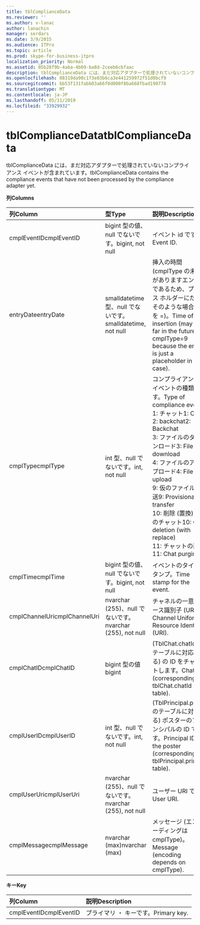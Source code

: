 ```yaml
---
title: tblComplianceData
ms.reviewer: ''
ms.author: v-lanac
author: lanachin
manager: serdars
ms.date: 3/9/2015
ms.audience: ITPro
ms.topic: article
ms.prod: skype-for-business-itpro
localization_priority: Normal
ms.assetid: 05b28f9b-4aba-4b69-ba8d-2ceeb6cbfaac
description: tblComplianceData には、まだ対応アダプターで処理されていないコンプライアンス イベントが含まれています。
ms.openlocfilehash: 88319da90c1f3e03b6ca3e441259972f51d0bcf9
ms.sourcegitcommit: bb53f131fabb03a66f0d000f8ba668fbad190778
ms.translationtype: MT
ms.contentlocale: ja-JP
ms.lasthandoff: 05/11/2019
ms.locfileid: "33929932"
---
```

# <a name="tblcompliancedata"></a><span data-ttu-id="13d5d-103">tblComplianceData</span><span class="sxs-lookup"><span data-stu-id="13d5d-103">tblComplianceData</span></span>
 
<span data-ttu-id="13d5d-104">tblComplianceData には、まだ対応アダプターで処理されていないコンプライアンス イベントが含まれています。</span><span class="sxs-lookup"><span data-stu-id="13d5d-104">tblComplianceData contains the compliance events that have not been processed by the compliance adapter yet.</span></span>
  
<span data-ttu-id="13d5d-105">**列**</span><span class="sxs-lookup"><span data-stu-id="13d5d-105">**Columns**</span></span>

|<span data-ttu-id="13d5d-106">**列**</span><span class="sxs-lookup"><span data-stu-id="13d5d-106">**Column**</span></span>|<span data-ttu-id="13d5d-107">**型**</span><span class="sxs-lookup"><span data-stu-id="13d5d-107">**Type**</span></span>|<span data-ttu-id="13d5d-108">**説明**</span><span class="sxs-lookup"><span data-stu-id="13d5d-108">**Description**</span></span>|
|:-----|:-----|:-----|
|<span data-ttu-id="13d5d-109">cmplEventID</span><span class="sxs-lookup"><span data-stu-id="13d5d-109">cmplEventID</span></span>  <br/> |<span data-ttu-id="13d5d-110">bigint 型の値、null でないです。</span><span class="sxs-lookup"><span data-stu-id="13d5d-110">bigint, not null</span></span>  <br/> |<span data-ttu-id="13d5d-111">イベント id です。</span><span class="sxs-lookup"><span data-stu-id="13d5d-111">Event ID.</span></span>  <br/> |
|<span data-ttu-id="13d5d-112">entryDate</span><span class="sxs-lookup"><span data-stu-id="13d5d-112">entryDate</span></span>  <br/> |<span data-ttu-id="13d5d-113">smalldatetime 型、null でないです。</span><span class="sxs-lookup"><span data-stu-id="13d5d-113">smalldatetime, not null</span></span>  <br/> |<span data-ttu-id="13d5d-114">挿入の時間 (cmplType の未来がありますエントリであるため、プレース ホルダーにだけそのような場合に 9 を =)。</span><span class="sxs-lookup"><span data-stu-id="13d5d-114">Time of insertion (may be far in the future for cmplType=9 because the entry is just a placeholder in that case).</span></span>  <br/> |
|<span data-ttu-id="13d5d-115">cmplType</span><span class="sxs-lookup"><span data-stu-id="13d5d-115">cmplType</span></span>  <br/> |<span data-ttu-id="13d5d-116">int 型、null でないです。</span><span class="sxs-lookup"><span data-stu-id="13d5d-116">int, not null</span></span>  <br/> | <span data-ttu-id="13d5d-117">コンプライアンス イベントの種類です。</span><span class="sxs-lookup"><span data-stu-id="13d5d-117">Type of compliance event:</span></span> <br/>  <span data-ttu-id="13d5d-118">1: チャット</span><span class="sxs-lookup"><span data-stu-id="13d5d-118">1: Chat</span></span> <br/>  <span data-ttu-id="13d5d-119">2: backchat</span><span class="sxs-lookup"><span data-stu-id="13d5d-119">2: Backchat</span></span> <br/>  <span data-ttu-id="13d5d-120">3: ファイルのダウンロード</span><span class="sxs-lookup"><span data-stu-id="13d5d-120">3: File download</span></span> <br/>  <span data-ttu-id="13d5d-121">4: ファイルのアップロード</span><span class="sxs-lookup"><span data-stu-id="13d5d-121">4: File upload</span></span> <br/>  <span data-ttu-id="13d5d-122">9: 仮のファイル転送</span><span class="sxs-lookup"><span data-stu-id="13d5d-122">9: Provisional file transfer</span></span> <br/>  <span data-ttu-id="13d5d-123">10: 削除 (置換) とのチャット</span><span class="sxs-lookup"><span data-stu-id="13d5d-123">10: Chat deletion (with replace)</span></span> <br/>  <span data-ttu-id="13d5d-124">11: チャットの削除</span><span class="sxs-lookup"><span data-stu-id="13d5d-124">11: Chat purging</span></span> <br/> |
|<span data-ttu-id="13d5d-125">cmplTime</span><span class="sxs-lookup"><span data-stu-id="13d5d-125">cmplTime</span></span>  <br/> |<span data-ttu-id="13d5d-126">bigint 型の値、null でないです。</span><span class="sxs-lookup"><span data-stu-id="13d5d-126">bigint, not null</span></span>  <br/> |<span data-ttu-id="13d5d-127">イベントのタイムスタンプ。</span><span class="sxs-lookup"><span data-stu-id="13d5d-127">Time stamp for the event.</span></span>  <br/> |
|<span data-ttu-id="13d5d-128">cmplChannelUri</span><span class="sxs-lookup"><span data-stu-id="13d5d-128">cmplChannelUri</span></span>  <br/> |<span data-ttu-id="13d5d-129">nvarchar (255)、null でないです。</span><span class="sxs-lookup"><span data-stu-id="13d5d-129">nvarchar (255), not null</span></span>  <br/> |<span data-ttu-id="13d5d-130">チャネルの一意リソース識別子 (URI)。</span><span class="sxs-lookup"><span data-stu-id="13d5d-130">Channel Uniform Resource Identifier (URI).</span></span>  <br/> |
|<span data-ttu-id="13d5d-131">cmplChatID</span><span class="sxs-lookup"><span data-stu-id="13d5d-131">cmplChatID</span></span>  <br/> |<span data-ttu-id="13d5d-132">bigint 型の値</span><span class="sxs-lookup"><span data-stu-id="13d5d-132">bigint</span></span>  <br/> |<span data-ttu-id="13d5d-133">(TblChat.chatId のテーブルに対応する) の ID をチャットします。</span><span class="sxs-lookup"><span data-stu-id="13d5d-133">Chat ID (corresponding to tblChat.chatId table).</span></span>  <br/> |
|<span data-ttu-id="13d5d-134">cmplUserID</span><span class="sxs-lookup"><span data-stu-id="13d5d-134">cmplUserID</span></span>  <br/> |<span data-ttu-id="13d5d-135">int 型、null でないです。</span><span class="sxs-lookup"><span data-stu-id="13d5d-135">int, not null</span></span>  <br/> |<span data-ttu-id="13d5d-136">(TblPrincipal.prinID のテーブルに対応する) ポスターのプリンシパルの ID です。</span><span class="sxs-lookup"><span data-stu-id="13d5d-136">Principal ID of the poster (corresponding to tblPrincipal.prinID table).</span></span>  <br/> |
|<span data-ttu-id="13d5d-137">cmplUserUri</span><span class="sxs-lookup"><span data-stu-id="13d5d-137">cmplUserUri</span></span>  <br/> |<span data-ttu-id="13d5d-138">nvarchar (255)、null でないです。</span><span class="sxs-lookup"><span data-stu-id="13d5d-138">nvarchar (255), not null</span></span>  <br/> |<span data-ttu-id="13d5d-139">ユーザー URI です。</span><span class="sxs-lookup"><span data-stu-id="13d5d-139">User URI.</span></span>  <br/> |
|<span data-ttu-id="13d5d-140">cmplMessage</span><span class="sxs-lookup"><span data-stu-id="13d5d-140">cmplMessage</span></span>  <br/> |<span data-ttu-id="13d5d-141">nvarchar (max)</span><span class="sxs-lookup"><span data-stu-id="13d5d-141">nvarchar (max)</span></span>  <br/> |<span data-ttu-id="13d5d-142">メッセージ (エンコーディングは cmplType)。</span><span class="sxs-lookup"><span data-stu-id="13d5d-142">Message (encoding depends on cmplType).</span></span>  <br/> |
   
<span data-ttu-id="13d5d-143">**キー**</span><span class="sxs-lookup"><span data-stu-id="13d5d-143">**Key**</span></span>

|<span data-ttu-id="13d5d-144">**列**</span><span class="sxs-lookup"><span data-stu-id="13d5d-144">**Column**</span></span>|<span data-ttu-id="13d5d-145">**説明**</span><span class="sxs-lookup"><span data-stu-id="13d5d-145">**Description**</span></span>|
|:-----|:-----|
|<span data-ttu-id="13d5d-146">cmplEventID</span><span class="sxs-lookup"><span data-stu-id="13d5d-146">cmplEventID</span></span>  <br/> |<span data-ttu-id="13d5d-147">プライマリ ・ キーです。</span><span class="sxs-lookup"><span data-stu-id="13d5d-147">Primary key.</span></span>  <br/> |
   

